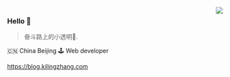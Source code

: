 <img align="right" src="https://github-readme-stats.vercel.app/api?username=kilingzhang&show_icons=true&icon_color=805AD5&text_color=718096&bg_color=ffffff&hide_title=true" />

### Hello 👋

>  奋斗路上的小透明🎈.


🇨🇳 China Beijing 🕹 Web developer


https://blog.kilingzhang.com
